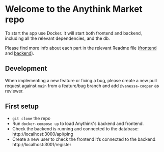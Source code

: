 # Welcome to the Anythink Market repo

To start the app use Docker. It will start both frontend and backend, including all the relevant dependencies, and the db.

Please find more info about each part in the relevant Readme file ([frontend](frontend/readme.md) and [backend](backend/README.md)).

## Development

When implementing a new feature or fixing a bug, please create a new pull request against `main` from a feature/bug branch and add `@vanessa-cooper` as reviewer.

## First setup

- `git clone` the repo
- Run `docker-compose up` to load Anythink's backend and frontend.
- Check the backend is running and connected to the database: http://localhost:3000/api/ping
- Create a new user to check the frontend it’s connected to the backend: http://localhost:3001/register
